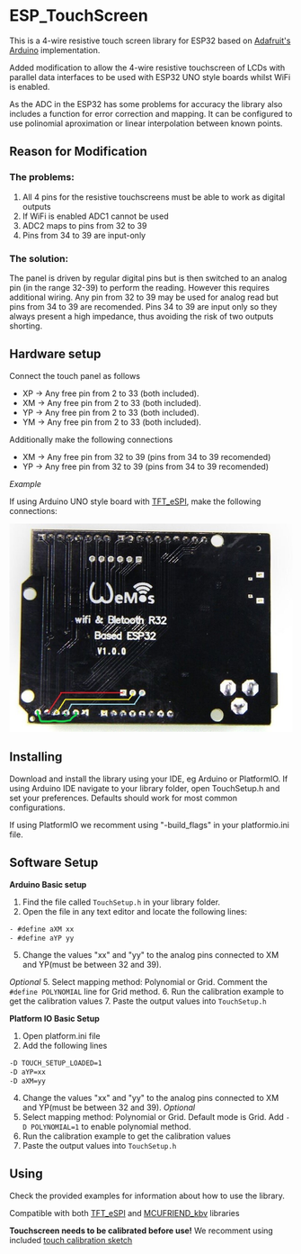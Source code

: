 # ESP_TouchScreen

This is a 4-wire resistive touch screen library for ESP32 based on [Adafruit's Arduino](https://github.com/adafruit/Adafruit_TouchScreen) implementation.

Added modification to allow the 4-wire resistive touchscreen of LCDs with parallel data interfaces to be used with ESP32 UNO style boards whilst WiFi is enabled.

As the ADC in the ESP32 has some problems for accuracy the library also includes a function for error correction and mapping. It can be configured to use polinomial aproximation or linear interpolation between known points.

## Reason for Modification

### The problems:
1. All 4 pins for the resistive touchscreens must be able to work as digital outputs
2. If WiFi is enabled ADC1 cannot be used
3. ADC2 maps to pins from 32 to 39
4. Pins from 34 to 39 are input-only

### The solution:
The panel is driven by regular digital pins but is then switched to an analog pin (in the range 32-39) to perform the reading. However this requires additional wiring.
Any pin from 32 to 39 may be used for analog read but pins from 34 to 39 are recomended. Pins 34 to 39 are input only so they always present a high impedance, thus avoiding the risk of two outputs shorting.

## Hardware setup
Connect the touch panel as follows
- XP -> Any free pin from 2 to 33 (both included).
- XM -> Any free pin from 2 to 33 (both included).
- YP -> Any free pin from 2 to 33 (both included).
- YM -> Any free pin from 2 to 33 (both included).

Additionally make the following connections
- XM -> Any free pin from 32 to 39 (pins from 34 to 39 recomended)
- YP -> Any free pin from 32 to 39 (pins from 34 to 39 recomended)

*Example*

If using Arduino UNO style board with [TFT_eSPI](https://github.com/Bodmer/TFT_eSPI), make the following connections:

![image1](extras/wiring.jpg)


## Installing
Download and install the library using your IDE, eg Arduino or PlatformIO. 
If using Arduino IDE navigate to your library folder, open TouchSetup.h and set your preferences. Defaults should work for most common configurations.

If using PlatformIO we recomment using "-build_flags" in your platformio.ini file.

## Software Setup
**Arduino Basic setup**
1. Find the file called `TouchSetup.h` in your library folder.
2. Open the file in any text editor and locate the following lines:
```
- #define aXM xx
- #define aYP yy
```
5. Change the values "xx" and "yy" to the analog pins connected to XM and YP(must be between 32 and 39).

*Optional*
5. Select mapping method: Polynomial or Grid. Comment the `#define POLYNOMIAL` line for Grid method.
6. Run the calibration example to get the calibration values
7. Paste the output values into `TouchSetup.h`

**Platform IO Basic Setup**
1. Open platform.ini file
2. Add the following lines
```
-D TOUCH_SETUP_LOADED=1
-D aYP=xx
-D aXM=yy
```
4. Change the values "xx" and "yy" to the analog pins connected to XM and YP(must be between 32 and 39).
*Optional*
5. Select mapping method: Polynomial or Grid. Default mode is Grid. Add `-D POLYNOMIAL=1` to enable polynomial method.
6. Run the calibration example to get the calibration values
7. Paste the output values into `TouchSetup.h`

## Using

Check the provided examples for information about how to use the library.

Compatible with both [TFT_eSPI](https://github.com/Bodmer/TFT_eSPI) and [MCUFRIEND_kbv](https://github.com/prenticedavid/MCUFRIEND_kbv/) libraries

**Touchscreen needs to be calibrated before use!** We recomment using included [touch calibration sketch](examples/touch_calib)  
